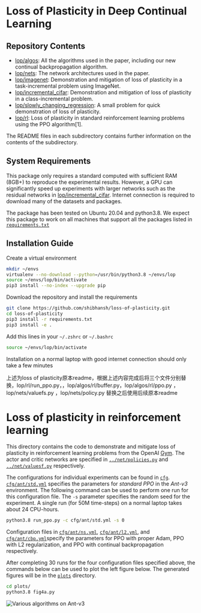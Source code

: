 # Loss of Plasticity in Deep Continual Learning


## Repository Contents
- [lop/algos](./lop/algos): All the algorithms used in the paper, including our new continual backpropagation algorithm.
- [lop/nets](./lop/nets): The network architectures used in the paper.
- [lop/imagenet](./lop/imagenet): Demonstration and mitigation of loss of plasticity in a task-incremental problem using ImageNet.
- [lop/incremental_cifar](./lop/incremental_cifar): Demonstration and mitigation of loss of plasticity in a class-incremental problem.
- [lop/slowly_changing_regression](./lop/slowly_changing_regression): A small problem for quick demonstration of loss of plasticity.
- [lop/rl](./lop/rl): Loss of plasticity in standard reinforcement learning problems using the PPO algorithm[1].

The README files in each subdirectory contains further information on the contents of the subdirectory.

## System Requirements

This package only requires a standard computed with sufficient RAM (8GB+) to reproduce the experimental results.
However, a GPU can significantly speed up experiments with larger networks such as the residual networks in [lop/incremental_cifar](./lop/incremental_cifar).
Internet connection is required to download many of the datasets and packages.

The package has been tested on Ubuntu 20.04 and python3.8. We expect this package to work on all machines that support all the packages listed in [`requirements.txt`](requirements.txt)

## Installation Guide

Create a virtual environment
```sh
mkdir ~/envs
virtualenv --no-download --python=/usr/bin/python3.8 ~/envs/lop
source ~/envs/lop/bin/activate
pip3 install --no-index --upgrade pip
```

Download the repository and install the requirements
```sh
git clone https://github.com/shibhansh/loss-of-plasticity.git
cd loss-of-plasticity
pip3 install -r requirements.txt
pip3 install -e .
```

Add this lines in your `~/.zshrc` or `~/.bashrc`
```sh
source ~/envs/lop/bin/activate
```

Installation on a normal laptop with good internet connection should only take a few minutes



上述为loss of plasticity原本readme，根据上述内容完成后将三个文件分别替换，lop/rl/run_ppo.py，，lop/algos/rl/buffer.py，lop/algos/rl/ppo.py ，lop/nets/valuefs.py ，lop/nets/policy.py
替换之后使用后续原本readme
# Loss of plasticity in reinforcement learning

This directory contains the code to demonstrate and mitigate loss of plasticity in reinforcement learning problems from the OpenAI [Gym](https://www.gymlibrary.dev/index.html).
The actor and critic networks are specified in [`../net/policies.py`](../nets/policies.py) and [`../net/valuesf.py`](../nets/valuefs.py) respectively.

The configurations for individual experiments can be found in [`cfg`](cfg). [`cfg/ant/std.yml`](cfg/ant/std.yml) specifies the parameters for _standard PPO_ in the _Ant-v3_ environment.
The following command can be used to perform one run for this configuration file. The `-s` parameter specifies the random seed for the experiment. 
A single run (for 50M time-steps) on a normal laptop takes about 24 CPU-hours.

```sh
python3.8 run_ppo.py -c cfg/ant/std.yml -s 0
```

Configuration files in [`cfg/ant/ns.yml`](cfg/ant/ns.yml), [`cfg/ant/l2.yml`](cfg/ant/l2.yml), and [`cfg/ant/cbp.yml`](cfg/ant/cbp.yml)specify the parameters for
PPO with proper Adam, PPO with L2 regularization, and PPO with continual backpropagation respectively.

After completing 30 runs for the four configuration files specified above, the commands below can be used to plot the left figure below.
The generated figures will be in the [`plots`](plots) directory.
```sh
cd plots/
python3.8 fig4a.py 
```

![](ant.png "Various algorithms on Ant-v3")


